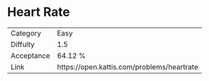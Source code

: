 # Heart Rate

<table>
    <tr>
        <td>Category</td>
        <td>Easy</td>
    </tr>
    <tr>
        <td>Diffulty</td>
        <td>1.5</td>
    </tr>
    <tr>
        <td>Acceptance</td>
        <td>64.12 %</td>
    </tr>
    <tr>
        <td>Link</td>
        <td>https://open.kattis.com/problems/heartrate</td>
    </tr>
</table>